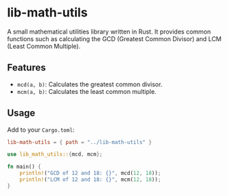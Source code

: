 # lib-math-utils

A small mathematical utilities library written in Rust. It provides common functions such as calculating the GCD (Greatest Common Divisor) and LCM (Least Common Multiple).

## Features

- `mcd(a, b)`: Calculates the greatest common divisor.
- `mcm(a, b)`: Calculates the least common multiple.

## Usage

Add to your `Cargo.toml`:

```toml
lib-math-utils = { path = "../lib-math-utils" }
```

```rust
use lib_math_utils::{mcd, mcm};

fn main() {
    println!("GCD of 12 and 18: {}", mcd(12, 18));
    println!("LCM of 12 and 18: {}", mcm(12, 18));
}
```
